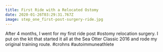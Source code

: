 ```yaml
---
title: First Ride with a Relocated Ostomy
date: 2020-01-26T03:29:31.767Z
image: step_one_first-post-surgery-ride.jpg
---
```

After 4 months, I went for my first ride post #ostomy relocation surgery. I put on the kit that started it all at the Sea Otter Classic 2016 and rode my original training route. #crohns #autoimmuneathlete
